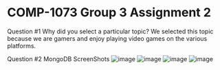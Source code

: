 # COMP-1073 Group 3 Assignment 2


Question #1 Why did you select a particular topic?
We selected this topic because we are gamers and enjoy playing video games on the various platforms.

Question #2 MongoDB ScreenShots
![image](https://user-images.githubusercontent.com/97468435/161398445-fca78c43-1371-4543-9487-f6cb20338bf9.png)
![image](https://user-images.githubusercontent.com/97468435/161398449-d850b01d-0417-40bd-86ed-65cb5edf2c5f.png)
![image](https://user-images.githubusercontent.com/97468435/161398455-52556584-8424-460f-85ee-dcd2057f38f4.png)
![image](https://user-images.githubusercontent.com/97468435/161398456-2ce6461a-12f1-471f-a7ee-e372c9d99937.png)


